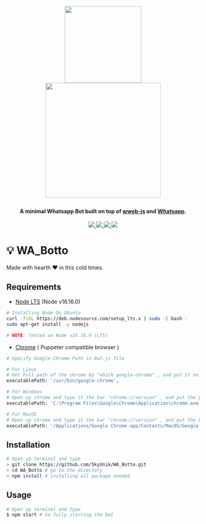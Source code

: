 <h1 align="center">
  <br>
  <a href="https://github.com/pedroslopez/whatsapp-web.js">
  <img src="https://user-images.githubusercontent.com/111160287/184460084-4fa78a30-da3c-4a4b-a4e4-4a3bdbcf60de.png"  width="200"></a>
  <br>
  <a href="https://github.com/SkyUnik/WA_Botto">
  <img src="https://user-images.githubusercontent.com/111160287/184459930-04f5ec5a-3c1d-4902-b1c0-6dd259f74cce.png" width="300"><a>
  <br>
</h1>

<h4 align="center">A minimal Whatsapp Bot built on top of <a href="https://github.com/pedroslopez/whatsapp-web.js" target="_blank">wweb-js</a> and <a href="https://www.whatsapp.com/" target="_blank">Whatsapp</a>.</h4>

<p align="center">
  </a>
  <a href="https://github.com/pedroslopez/whatsapp-web.js">
    <img src="https://img.shields.io/github/v/release/pedroslopez/whatsapp-web.js?color=blue&display_name=tag&label=wweb-js&logo=Whatsapp">
  </a>
  <a href="https://www.whatsapp.com/">
    <img src="https://img.shields.io/badge/WhatsApp_Web-2.2224.8-brightgreen.svg?logo=Whatsapp">
  </a>
  <a href="https://discord.gg/wyKybbF">
    <img src="https://img.shields.io/discord/698610475432411196?color=light&label=Discord&logo=Discord&logoColor=purple%20dark">
  </a>
  <a href="http://www.apache.org/licenses/LICENSE-2.0">
    <img src="https://img.shields.io/github/license/SkyUnik/WA_Botto?color=orange&label=License&logo=apache">
  </a>
</p>


<!-- ![wweb-js_trademark-removebg-preview](https://user-images.githubusercontent.com/111160287/184460084-4fa78a30-da3c-4a4b-a4e4-4a3bdbcf60de.png) 
![💻_Whatsapp_Bot_💻](https://user-images.githubusercontent.com/111160287/184459930-04f5ec5a-3c1d-4902-b1c0-6dd259f74cce.png) -->

# :bulb: WA_Botto
Made with hearth :heart: in this cold times.

## Requirements
- [Node LTS](https://nodejs.org/en/download/) (Node v16.16.0)
```bash
# Installing Node On Ubuntu
curl -fsSL https://deb.nodesource.com/setup_lts.x | sudo -E bash -
sudo apt-get install -y nodejs 

# NOTE: Tested on Node v16.16.0 (LTS)
```
- [Chrome](https://www.google.com/chrome/) ( Puppeter compatible browser ) <br />
```bash
# Specify Google-Chrome Path in Bot.js file

# For Linux 
# Get Full path of the chrome by "which google-chrome" , and put it on the line
executablePath: '/usr/bin/google-chrome',

# For Windows
# Open up chrome and type it the bar "chrome://version" , and put the path on the line
executablePath: 'C:\Program Files\Google\Chrome\Application\chrome.exe',

# For MacOS
# Open up chrome and type it the bar "chrome://version" , and put the Executable Path on the line
executablePath: '/Applications/Google Chrome.app/Contents/MacOS/Google Chrome',
```

## Installation
```bash
# Open up terminal and type
> git clone https://github.com/SkyUnik/WA_Botto.git
> cd WA_Botto # go to the directory 
> npm install # installing all package needed
```

## Usage
```bash
# Open up terminal and type
$ npm start # to fully starting the bot
```
